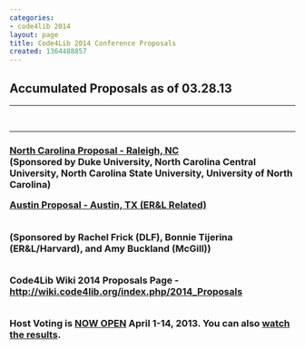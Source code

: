 ```yaml
---
categories:
- code4lib 2014
layout: page
title: Code4Lib 2014 Conference Proposals
created: 1364488857
---
```

<h2>Accumulated Proposals as of 03.28.13 </h2>
<hr />
<br>
<hr />
<h3><a href="https://docs.google.com/document/d/1amxzn4xs26ILszZek5nIEEfd4qHNfLjp1BAc5CU5YKw/edit">North Carolina Proposal - Raleigh, NC</a>
<br>
(Sponsored by Duke University, North Carolina Central University, North Carolina State University, University of North Carolina)

<a href="https://sites.google.com/site/code4lib2014/">Austin Proposal - Austin, TX (ER&L Related)</a>

<br>(Sponsored by Rachel Frick (DLF), Bonnie Tijerina (ER&L/Harvard), and Amy Buckland (McGill))

<br> Code4Lib Wiki 2014 Proposals Page - <a href="http://wiki.code4lib.org/index.php/2014_Proposals">http://wiki.code4lib.org/index.php/2014_Proposals</a>

<br> Host Voting is <a href="http://vote.code4lib.org/election/26">NOW OPEN</a> April 1-14, 2013. You can also <a href="http://vote.code4lib.org/election/results/26">watch the results</a>.</h3>
